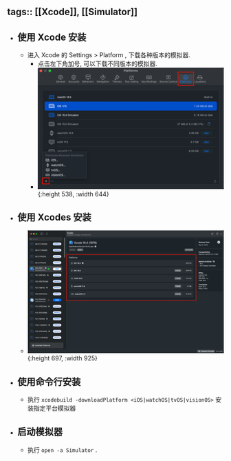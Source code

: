 tags:: [[Xcode]], [[Simulator]] 
---

- ## 使用 Xcode 安装
	- 进入 Xcode 的 Settings > Platform , 下载各种版本的模拟器.
		- 点击左下角加号, 可以下载不同版本的模拟器.
		- ![image.png](../assets/image_1743737907902_0.png){:height 538, :width 644}
- ## 使用 Xcodes 安装
	- ![image.png](../assets/image_1760721186597_0.png){:height 697, :width 925}
- ## 使用命令行安装
	- 执行 `xcodebuild -downloadPlatform <iOS|watchOS|tvOS|visionOS>` 安装指定平台模拟器
- ## 启动模拟器
	- 执行 `open -a Simulator` .